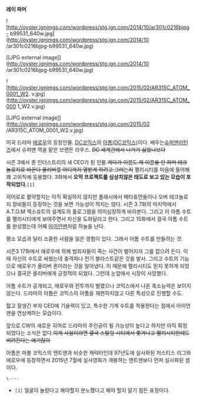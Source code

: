 **레이 파머**  

![http://oyster.ignimgs.com/wordpress/stg.ign.com/2014/10/ar301c0216bjpg-
b99531_640w.jpg](http://oyster.ignimgs.com/wordpress/stg.ign.com/2014/10
/ar301c0216bjpg-b99531_640w.jpg)

[[JPG external image]](http://oyster.ignimgs.com/wordpress/stg.ign.com/2014/10
/ar301c0216bjpg-b99531_640w.jpg)

  

![http://oyster.ignimgs.com/wordpress/stg.ign.com/2015/02/AR315C_ATOM_0001_W2.
v.jpg](http://oyster.ignimgs.com/wordpress/stg.ign.com/2015/02/AR315C_ATOM_000
1_W2.v.jpg)

[[JPG external image]](http://oyster.ignimgs.com/wordpress/stg.ign.com/2015/02
/AR315C_ATOM_0001_W2.v.jpg)

미국 드라마 [애로우](%EC%95%A0%EB%A1%9C%EC%9A%B0.md)의 등장인물. [DC코믹스](DC%20%EC%BD%94%EB%AF%B9%EC%8A%A4.md)의 [아톰(DC코믹스)](%EC%95%84%ED%86%B0%28DC%20%EC%BD%94%EB%AF%B9%EC%8A%A4%29.md)이다.
배우는[슈퍼맨리턴즈](%EC%8A%88%ED%8D%BC%EB%A7%A8%20%EB%A6%AC%ED%84%B4%EC%A6%88.md)에서 슈퍼맨 역을
맡은 브랜든 라우스. <del>DC 세계관에서 나가기 싫었나보다</del>

시즌 3에서 퀸 인더스트리의 새 CEO가 된 인물.<del>게다가 이름도 제 이름을 딴 파머 테크놀로지로 바꾼다 올리버를 어디까지 열받게
하려고 그러는지</del> 펠리시티를 마음에 들어해 꽤 고위직에 등용했다. 3화에서 **오막 프로젝트를 심상치않은 태도로 보고 있는 모습이
포착되었다.**`[1]`

히어로로 활약할지는 아직 확실하지 않지만 플래시에서 메타휴먼들이나 오버 테크놀로지 장비들이 등장하는 것을 보면 가능성이 적지는 않다. 시즌
3 7화의 마지막에서 A.T.O.M 엑소슈트의 설계도의 홀로그램을 의미심장하게 바라본다. 그리고 이 아톰 수트를 펠리시티에게 보여주면서
자신을 도와달라고 한다. 그리고 15화에서 결국 아톰 수트를 완성했는데 어째
[아이언맨](%EC%95%84%EC%9D%B4%EC%96%B8%EB%A7%A8.md)처럼 하늘을 난다.

평소 모습과 달리 소중한 사람을 잃은 경험이 있다. 그래서 아톰 수트를 만들려는 것.

시즌3 17화에서 애로우에 의해 범죄자들이 죽는 사건이 벌어지자 그를 잡으려 든다. 이때 자신의 수트로 싸웠는데 충격파나 전기 블라스트같은
것을 발사. 그리고 수트의 기능으로 애로우가 올리버 퀸이라는 것을 알아냈다. 이 때문에 펠리시티도 믿지 못하게 되었으나 결국은 올리버에게
긍정적이 되었다. 그런데 눈앞에서 시장이 사망했다.

아톰 수트가 공개되고, 애로우와 전투까지 벌였으나 코믹스에서 나온 축소능력은 보이지 않는다. 드라마의 아톰은 코믹스의 아톰을 재현하지않고
다른 특성으로 진행할 수도.

젋고 잘생긴 부자 CEO에 기술력이 있고, 특수한 기계 수트를 착용한다는 점에서 아이언맨을 연상케하는 모습이다.

앞으로 CW의 새로운 히어로 드라마의 주인공이 될 가능성이 높다고 하지만 아직 확정되었다는 소식은 없다.<del>이게 사실이라면 결국 스탈링
시티에서 쫓겨나고 펠리시티한테도 버려진다는 얘기잖아</del>

아톰은 마블 코믹스의 앤트맨과 비슷한 캐릭터인데 97년도에 실사화된 저스티스 리그와 애로우에 등장하면서 2015년 7월에 실사영화가 개봉하는
앤트맨보다 먼저 실사화된 셈이다.

`\----`

  * `[1]` 얼굴이 놀랐다고 해야할지 분노했다고 해야 할지 알기 힘든 표정이다.

